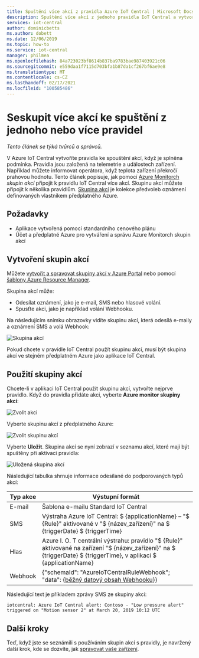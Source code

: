 ```yaml
---
title: Spuštění více akcí z pravidla Azure IoT Central | Microsoft Docs
description: Spuštění více akcí z jednoho pravidla IoT Central a vytvoření opakovaně použitelných skupin akcí, které lze spustit z více pravidel.
services: iot-central
author: dominicbetts
ms.author: dobett
ms.date: 12/06/2019
ms.topic: how-to
ms.service: iot-central
manager: philmea
ms.openlocfilehash: 84a723023bf8614b837ba9783bae987403921c06
ms.sourcegitcommit: e559daa1f7115d703bfa1b87da1cf267bf6ae9e8
ms.translationtype: MT
ms.contentlocale: cs-CZ
ms.lasthandoff: 02/17/2021
ms.locfileid: "100585486"
---
```

# <a name="group-multiple-actions-to-run-from-one-or-more-rules"></a>Seskupit více akcí ke spuštění z jednoho nebo více pravidel

*Tento článek se týká tvůrců a správců.*

V Azure IoT Central vytvoříte pravidla ke spouštění akcí, když je splněna podmínka. Pravidla jsou založená na telemetrie a událostech zařízení. Například můžete informovat operátora, když teplota zařízení překročí prahovou hodnotu. Tento článek popisuje, jak pomocí [Azure Monitorch](../../azure-monitor/overview.md) *skupin akcí* připojit k pravidlu IoT Central více akcí. Skupinu akcí můžete připojit k několika pravidlům. [Skupina akcí](../../azure-monitor/alerts/action-groups.md) je kolekce předvoleb oznámení definovaných vlastníkem předplatného Azure.

## <a name="prerequisites"></a>Požadavky

- Aplikace vytvořená pomocí standardního cenového plánu
- Účet a předplatné Azure pro vytváření a správu Azure Monitorch skupin akcí

## <a name="create-action-groups"></a>Vytvoření skupin akcí

Můžete [vytvořit a spravovat skupiny akcí v Azure Portal](../../azure-monitor/alerts/action-groups.md) nebo pomocí [šablony Azure Resource Manager](../../azure-monitor/alerts/action-groups-create-resource-manager-template.md).

Skupina akcí může:

- Odesílat oznámení, jako je e-mail, SMS nebo hlasové volání.
- Spusťte akci, jako je například volání Webhooku.

Na následujícím snímku obrazovky vidíte skupinu akcí, která odesílá e-maily a oznámení SMS a volá Webhook:

![Skupina akcí](media/howto-use-action-groups/actiongroup.png)

Pokud chcete v pravidle IoT Central použít skupinu akcí, musí být skupina akcí ve stejném předplatném Azure jako aplikace IoT Central.

## <a name="use-an-action-group"></a>Použití skupiny akcí

Chcete-li v aplikaci IoT Central použít skupinu akcí, vytvořte nejprve pravidlo. Když do pravidla přidáte akci, vyberte **Azure monitor skupiny akcí**:

![Zvolit akci](media/howto-use-action-groups/chooseaction.png)

Vyberte skupinu akcí z předplatného Azure:

![Zvolit skupinu akcí](media/howto-use-action-groups/chooseactiongroup.png)

Vyberte **Uložit**. Skupina akcí se nyní zobrazí v seznamu akcí, které mají být spuštěny při aktivaci pravidla:

![Uložená skupina akcí](media/howto-use-action-groups/savedactiongroup.png)

Následující tabulka shrnuje informace odesílané do podporovaných typů akcí:

| Typ akce | Výstupní formát |
| ----------- | -------------- |
| E-mail       | Šablona e-mailu Standard IoT Central |
| SMS         | Výstraha Azure IoT Central: $ {applicationName} – "$ {Rule}" aktivované v "$ {název_zařízení}" na $ {triggerDate} $ {triggerTime} |
| Hlas       | Azure I. O. T centrální výstrahu: pravidlo "$ {Rule}" aktivované na zařízení "$ {název_zařízení}" na $ {triggerDate} $ {triggerTime}, v aplikaci $ {applicationName} |
| Webhook     | {"schemaId": "AzureIoTCentralRuleWebhook"; "data": {[běžný datový obsah Webhooku](howto-create-webhooks.md#payload)}} |

Následující text je příkladem zprávy SMS ze skupiny akcí:

`iotcentral: Azure IoT Central alert: Contoso - "Low pressure alert" triggered on "Motion sensor 2" at March 20, 2019 10:12 UTC`

## <a name="next-steps"></a>Další kroky

Teď, když jste se seznámili s používáním skupin akcí s pravidly, je navržený další krok, kde se dozvíte, jak [spravovat vaše zařízení](howto-manage-devices.md).
